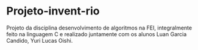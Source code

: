 # Projeto-invent-rio
Projeto da disciplina desenvolvimento de algoritmos na FEI, integralmente feito na linguagem C e realizado juntamente com os alunos Luan Garcia Candido, Yuri Lucas Oishi.
